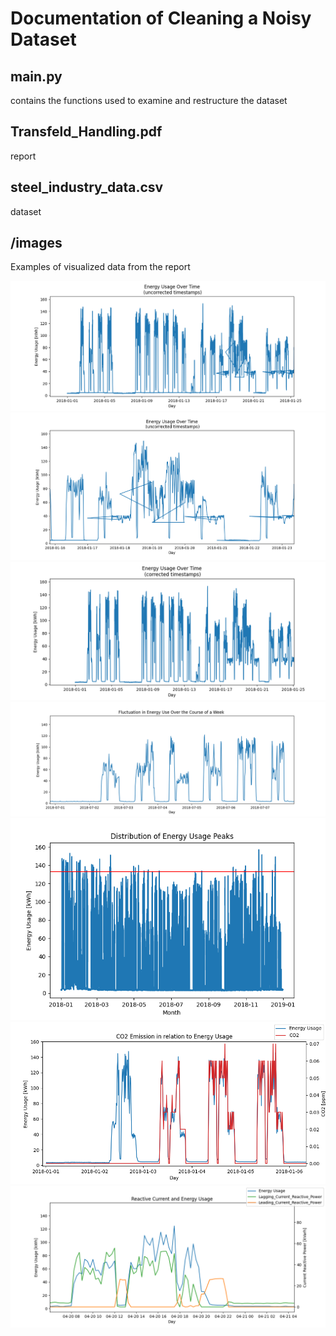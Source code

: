 # Documentation of Cleaning a Noisy Dataset

## main.py 
contains the functions used to examine and restructure the dataset

## Transfeld_Handling.pdf
report

## steel_industry_data.csv
dataset

## /images
Examples of visualized data from the report

![Figure_1.png](images/Figure_1.png)
![Figure_3.png](images/Figure_3.png)
![Figure_2.png](images/Figure_2.png)
![Figure_4.png](images/Figure_4.png)
![Figure_5.png](images/Figure_5.png)
![Figure_7.png](images/Figure_7.png)
![Figure_8.png](images/Figure_8.png)
